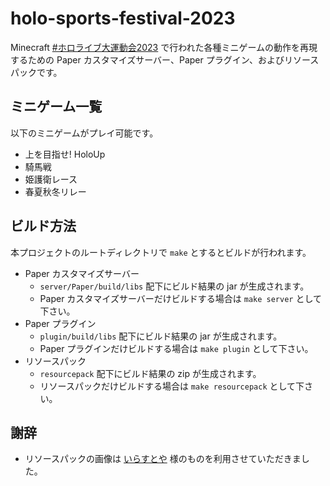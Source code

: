 # holo-sports-festival-2023

Minecraft [#ホロライブ大運動会2023](https://twitter.com/hashtag/%E3%83%9B%E3%83%AD%E3%83%A9%E3%82%A4%E3%83%96%E5%A4%A7%E9%81%8B%E5%8B%95%E4%BC%9A2023) で行われた各種ミニゲームの動作を再現するための Paper カスタマイズサーバー、Paper プラグイン、およびリソースパックです。

## ミニゲーム一覧
以下のミニゲームがプレイ可能です。
- 上を目指せ! HoloUp
- 騎馬戦
- 姫護衛レース
- 春夏秋冬リレー

## ビルド方法

本プロジェクトのルートディレクトリで `make` とするとビルドが行われます。

- Paper カスタマイズサーバー
  - `server/Paper/build/libs` 配下にビルド結果の jar が生成されます。
  - Paper カスタマイズサーバーだけビルドする場合は `make server` として下さい。
- Paper プラグイン
  - `plugin/build/libs` 配下にビルド結果の jar が生成されます。
  - Paper プラグインだけビルドする場合は `make plugin` として下さい。
- リソースパック
  - `resourcepack` 配下にビルド結果の zip が生成されます。
  - リソースパックだけビルドする場合は `make resourcepack` として下さい。

## 謝辞
- リソースパックの画像は [いらすとや](https://www.irasutoya.com/) 様のものを利用させていただきました。
